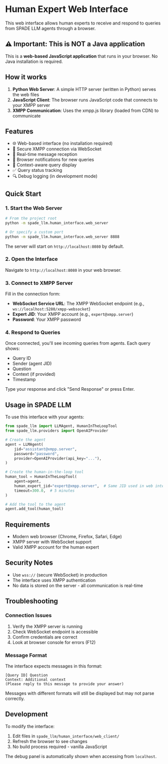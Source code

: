 # Human Expert Web Interface

This web interface allows human experts to receive and respond to queries from SPADE LLM agents through a browser.

## ⚠️ Important: This is NOT a Java application

This is a **web-based JavaScript application** that runs in your browser. No Java installation is required.

## How it works

1. **Python Web Server**: A simple HTTP server (written in Python) serves the web files
2. **JavaScript Client**: The browser runs JavaScript code that connects to your XMPP server
3. **XMPP Communication**: Uses the xmpp.js library (loaded from CDN) to communicate

## Features

- 🌐 Web-based interface (no installation required)
- 🔐 Secure XMPP connection via WebSocket
- 💬 Real-time message reception
- 🔔 Browser notifications for new queries
- 📝 Context-aware query display
- ✅ Query status tracking
- 🔍 Debug logging (in development mode)

## Quick Start

### 1. Start the Web Server

```bash
# From the project root
python -m spade_llm.human_interface.web_server

# Or specify a custom port
python -m spade_llm.human_interface.web_server 8888
```

The server will start on `http://localhost:8080` by default.

### 2. Open the Interface

Navigate to `http://localhost:8080` in your web browser.

### 3. Connect to XMPP Server

Fill in the connection form:

- **WebSocket Service URL**: The XMPP WebSocket endpoint (e.g., `ws://localhost:5280/xmpp-websocket`)
- **Expert JID**: Your XMPP account (e.g., `expert@xmpp.server`)
- **Password**: Your XMPP password

### 4. Respond to Queries

Once connected, you'll see incoming queries from agents. Each query shows:

- Query ID
- Sender (agent JID)
- Question
- Context (if provided)
- Timestamp

Type your response and click "Send Response" or press Enter.

## Usage in SPADE LLM

To use this interface with your agents:

```python
from spade_llm import LLMAgent, HumanInTheLoopTool
from spade_llm.providers import OpenAIProvider

# Create the agent
agent = LLMAgent(
    jid="assistant@xmpp.server",
    password="password",
    provider=OpenAIProvider(api_key="..."),
)

# Create the human-in-the-loop tool
human_tool = HumanInTheLoopTool(
    agent=agent,
    human_expert_jid="expert@xmpp.server",  # Same JID used in web interface
    timeout=300.0,  # 5 minutes
)

# Add the tool to the agent
agent.add_tool(human_tool)
```

## Requirements

- Modern web browser (Chrome, Firefox, Safari, Edge)
- XMPP server with WebSocket support
- Valid XMPP account for the human expert

## Security Notes

- Use `wss://` (secure WebSocket) in production
- The interface uses XMPP authentication
- No data is stored on the server - all communication is real-time

## Troubleshooting

### Connection Issues

1. Verify the XMPP server is running
2. Check WebSocket endpoint is accessible
3. Confirm credentials are correct
4. Look at browser console for errors (F12)

### Message Format

The interface expects messages in this format:
```
[Query ID] Question
Context: Additional context
(Please reply to this message to provide your answer)
```

Messages with different formats will still be displayed but may not parse correctly.

## Development

To modify the interface:

1. Edit files in `spade_llm/human_interface/web_client/`
2. Refresh the browser to see changes
3. No build process required - vanilla JavaScript

The debug panel is automatically shown when accessing from `localhost`.
